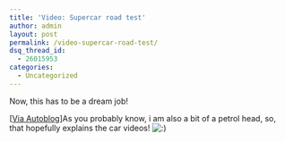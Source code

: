 ```yaml
---
title: 'Video: Supercar road test'
author: admin
layout: post
permalink: /video-supercar-road-test/
dsq_thread_id:
  - 26015953
categories:
  - Uncategorized
---
```

Now, this has to be a dream job!  
  
  
[[Via Autoblog][1]]As you probably know, i am also a bit of a petrol head, so, that hopefully explains the car videos! <img src="http://blog.lotas-smartman.net/wp-includes/images/smilies/icon_smile.gif" alt=":)" class="wp-smiley" />

 [1]: http://www.autoblog.com/2007/06/15/video-supercar-road-test/